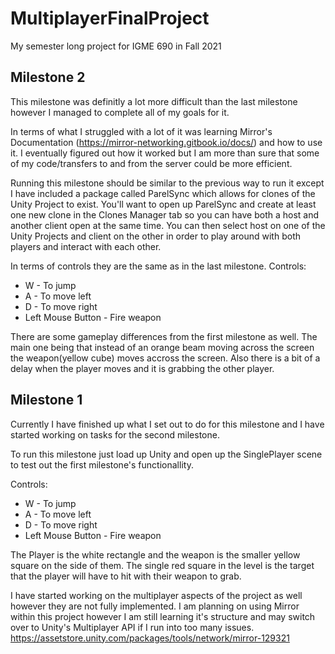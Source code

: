 # MultiplayerFinalProject
My semester long project for IGME 690 in Fall 2021


## Milestone 2

This milestone was definitly a lot more difficult than the last milestone however I managed to complete all of my goals for it. 

In terms of what I struggled with a lot of it was learning Mirror's Documentation (https://mirror-networking.gitbook.io/docs/) and how to use it. I eventually figured out how it worked but I am more than sure that some of my code/transfers to and from the server could be more efficient. 

Running this milestone should be similar to the previous way to run it except I have included a package called ParelSync which allows for clones of the Unity Project to exist. You'll want to open up ParelSync and create at least one new clone in the Clones Manager tab so you can have both a host and another client open at the same time. You can then select host on one of the Unity Projects and client on the other in order to play around with both players and interact with each other. 

In terms of controls they are the same as in the last milestone.
Controls:
 - W - To jump
 - A - To move left
 - D - To move right
 - Left Mouse Button - Fire weapon

There are some gameplay differences from the first milestone as well. The main one being that instead of an orange beam moving across the screen the weapon(yellow cube) moves accross the screen. Also there is a bit of a delay when the player moves and it is grabbing the other player. 


## Milestone 1

Currently I have finished up what I set out to do for this milestone and I have started working on tasks for the second milestone.

To run this milestone just load up Unity and open up the SinglePlayer scene to test out the first milestone's functionallity.

Controls:
 - W - To jump
 - A - To move left
 - D - To move right
 - Left Mouse Button - Fire weapon

The Player is the white rectangle and the weapon is the smaller yellow square on the side of them.
The single red square in the level is the target that the player will have to hit with their weapon to grab.

I have started working on the multiplayer aspects of the project as well however they are not fully implemented. I am planning on using Mirror within this project however I am still learning it's structure and may switch over to Unity's Multiplayer API if I run into too many issues. https://assetstore.unity.com/packages/tools/network/mirror-129321 


